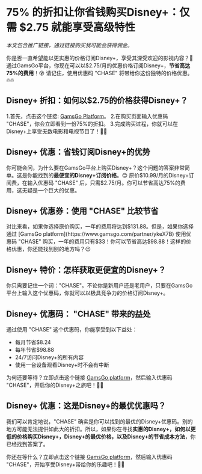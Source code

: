 # 75% 的折扣让你省钱购买Disney+：仅需 $2.75 就能享受高级特性

*本文包含推广链接，通过链接购买我可能会获得佣金。*

你是否一直希望能以更实惠的价格订阅Disney+，享受其深受欢迎的影视内容？👀 通过GamsGo平台，你现在可以以$2.75/月的优惠价格订阅Disney+，**节省高达75%的费用**！😮 请记住，使用优惠码 "CHASE" 将带给你这份独特的价格优惠。🔥🔥

## Disney+ 折扣：如何以$2.75的价格获得Disney+？

1.首先，点击这个链接: [GamsGo Platform](https://www.gamsgo.com/partner/ykeX7B)。
2.在购买页面输入优惠码 "CHASE"，你会立即看到一份75%的折扣。
3.完成购买过程，你就可以在Disney+上享受无数电影和电视节目了！🎉🎉

## Disney+ 优惠：省钱订阅Disney+的优势

你可能会问，为什么要在GamsGo平台上购买Disney+？这个问题的答案非常简单。这是你能找到的**最便宜的Disney+订阅价格**。😊 原价$10.99/月的Disney+订阅费，在输入优惠码 "CHASE" 后，只需$2.75/月。你可以节省高达75%的费用，这无疑是一个巨大的优惠。

## Disney+ 优惠券：使用 "CHASE" 比较节省

对比来看，如果你选择原价购买，一年的费用将达到$131.88。但是，如果你选择通过 [GamsGo platform](https://www.gamsgo.com/partner/ykeX7B) 使用优惠码 "CHASE" 购买，一年的费用只有$33！你可以节省高达$98.88！这样的价格优惠，你还能找到别的地方吗？😉

## Disney+ 特价：怎样获取更便宜的Disney+？

你只需要记住一个词："CHASE"。不论你是新用户还是老用户，只要在GamsGo平台上输入这个优惠码，你就可以以极具竞争力的价格订阅Disney+。

## Disney+ 优惠码： "CHASE" 带来的益处

通过使用 "CHASE" 这个优惠码，你能享受到以下益处：

* 每月节省$8.24
* 每年节省$98.88
* 24/7访问Disney+的所有内容
* 使用一台设备观看Disney+时不会有中断

为何还要等待？立即点击这个链接 [GamsGo platform](https://www.gamsgo.com/partner/ykeX7B)，然后输入优惠码 "CHASE"，开启你的Disney+之旅吧！🚀🚀

## Disney+ 优惠：这是Disney+的最优优惠吗？

我们可以肯定地说，"CHASE" 确实是你可以找到的最优的Disney+优惠码。别的地方可能无法提供如此大的折扣。所以，如果你在寻找**实惠的Disney+，如何以更低的价格购买Disney+，Disney+的最优价格，以及Disney+的节省成本方法**，你已经找到答案了。

你还在等什么？立即点击这个链接 [GamsGo platform](https://www.gamsgo.com/partner/ykeX7B)，然后输入优惠码 "CHASE"，开始享受Disney+带给你的乐趣吧！🎉🎉